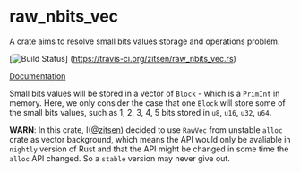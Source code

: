 # raw_nbits_vec

A crate aims to resolve small bits values storage and operations problem.

[![Build Status](https://travis-ci.org/zitsen/raw_nbits_vec.rs.svg?branch=master)]
(https://travis-ci.org/zitsen/raw_nbits_vec.rs)

[Documentation](http://zitsen.github.io/raw_nbits_vec.rs)

Small bits values will be stored in a vector of `Block` - which is a `PrimInt` in
memory. Here, we only consider the case that one `Block` will store some of the
small bits values, such as 1, 2, 3, 4, 5 bits stored in `u8`, `u16`, `u32`, `u64`.

**WARN**: In this crate, I([@zitsen](http://github.com/zitsen)) decided to use
`RawVec` from unstable `alloc` crate as vector background,
which means the API would only be avaliable in `nightly` version of Rust and that
the API might be changed in some time the `alloc` API changed.
So a `stable` version may never give out.

